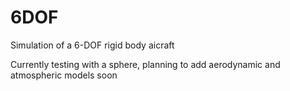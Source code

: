 # 6DOF
Simulation of a 6-DOF rigid body aicraft

Currently testing with a sphere, planning to add aerodynamic and atmospheric models soon